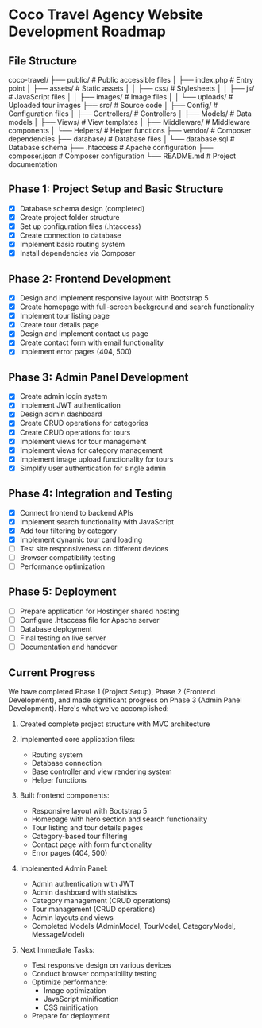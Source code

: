 # Coco Travel Agency Website Development Roadmap

## File Structure
coco-travel/
├── public/               # Public accessible files
│   ├── index.php         # Entry point
│   ├── assets/           # Static assets
│   │   ├── css/          # Stylesheets
│   │   ├── js/           # JavaScript files
│   │   ├── images/       # Image files
│   │   └── uploads/      # Uploaded tour images
├── src/                  # Source code
│   ├── Config/           # Configuration files
│   ├── Controllers/      # Controllers
│   ├── Models/           # Data models
│   ├── Views/            # View templates
│   ├── Middleware/       # Middleware components
│   └── Helpers/          # Helper functions
├── vendor/               # Composer dependencies
├── database/             # Database files
│   └── database.sql      # Database schema
├── .htaccess             # Apache configuration
├── composer.json         # Composer configuration
└── README.md             # Project documentation

## Phase 1: Project Setup and Basic Structure
- [x] Database schema design (completed)
- [x] Create project folder structure
- [x] Set up configuration files (.htaccess)
- [x] Create connection to database
- [x] Implement basic routing system
- [x] Install dependencies via Composer

## Phase 2: Frontend Development
- [x] Design and implement responsive layout with Bootstrap 5
- [x] Create homepage with full-screen background and search functionality
- [x] Implement tour listing page
- [x] Create tour details page
- [x] Design and implement contact us page
- [x] Create contact form with email functionality
- [x] Implement error pages (404, 500)

## Phase 3: Admin Panel Development
- [x] Create admin login system
- [x] Implement JWT authentication
- [x] Design admin dashboard
- [x] Create CRUD operations for categories
- [x] Create CRUD operations for tours
- [x] Implement views for tour management
- [x] Implement views for category management
- [x] Implement image upload functionality for tours
- [x] Simplify user authentication for single admin

## Phase 4: Integration and Testing
- [x] Connect frontend to backend APIs
- [x] Implement search functionality with JavaScript
- [x] Add tour filtering by category
- [x] Implement dynamic tour card loading
- [ ] Test site responsiveness on different devices
- [ ] Browser compatibility testing
- [ ] Performance optimization

## Phase 5: Deployment
- [ ] Prepare application for Hostinger shared hosting
- [ ] Configure .htaccess file for Apache server
- [ ] Database deployment
- [ ] Final testing on live server
- [ ] Documentation and handover

## Current Progress
We have completed Phase 1 (Project Setup), Phase 2 (Frontend Development), and made significant progress on Phase 3 (Admin Panel Development). Here's what we've accomplished:

1. Created complete project structure with MVC architecture
2. Implemented core application files:
   - Routing system
   - Database connection
   - Base controller and view rendering system
   - Helper functions

3. Built frontend components:
   - Responsive layout with Bootstrap 5
   - Homepage with hero section and search functionality
   - Tour listing and tour details pages
   - Category-based tour filtering
   - Contact page with form functionality
   - Error pages (404, 500)

4. Implemented Admin Panel:
   - Admin authentication with JWT
   - Admin dashboard with statistics
   - Category management (CRUD operations)
   - Tour management (CRUD operations)
   - Admin layouts and views
   - Completed Models (AdminModel, TourModel, CategoryModel, MessageModel)

5. Next Immediate Tasks:
   - Test responsive design on various devices
   - Conduct browser compatibility testing
   - Optimize performance:
     * Image optimization
     * JavaScript minification
     * CSS minification
   - Prepare for deployment